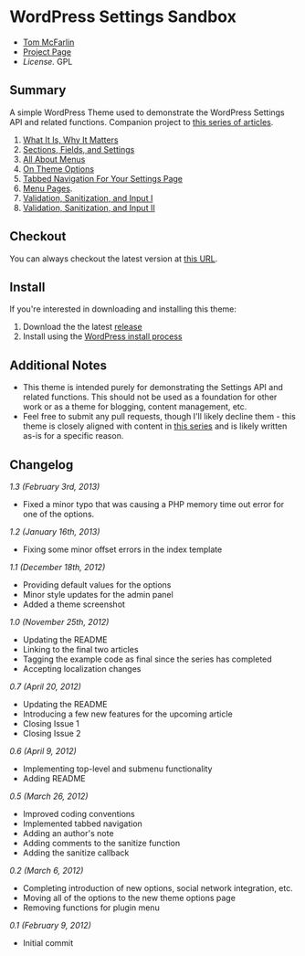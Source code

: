 # WordPress Settings Sandbox

* [Tom McFarlin](http://tommcfarlin.com)
* [Project Page](http://tommcfarlin.com/wordpress-settings-api-example/)
* *License.* GPL

## Summary

A simple WordPress Theme used to demonstrate the WordPress Settings API and related functions. Companion project to [this series of articles](http://wp.tutsplus.com/series/the-complete-guide-to-the-wordpress-settings-api/).

1. [What It Is, Why It Matters](http://wp.tutsplus.com/tutorials/the-complete-guide-to-the-wordpress-settings-api-part-1/)
2. [Sections, Fields, and Settings](http://wp.tutsplus.com/tutorials/the-complete-guide-to-the-wordpress-settings-api-part-2-sections-fields-and-settings/)
3. [All About Menus](http://wp.tutsplus.com/tutorials/the-complete-guide-to-the-wordpress-settings-api-part-3-all-about-menus/)
4. [On Theme Options](http://wp.tutsplus.com/tutorials/the-complete-guide-to-the-wordpress-settings-api-part-4-on-theme-options/)
5. [Tabbed Navigation For Your Settings Page](http://wp.tutsplus.com/tutorials/the-complete-guide-to-the-wordpress-settings-api-part-5-tabbed-navigation-for-your-settings-page/)
6. [Menu Pages](http://wp.tutsplus.com/tutorials/the-complete-guide-to-the-wordpress-settings-api-part-6-menu-pages/).
7. [Validation, Sanitization, and Input I](http://wp.tutsplus.com/tutorials/the-complete-guide-to-the-wordpress-settings-api-part-7-validation-sanitisation-and-input-i/)
8. [Validation, Sanitization, and Input II](http://wp.tutsplus.com/tutorials/the-complete-guide-to-the-wordpress-settings-api-part-8-validation-sanitisation-and-input-ii/)

## Checkout

You can always checkout the latest version at [this URL](https://github.com/tommcfarlin/WordPress-Settings-Sandbox).

## Install

If you're interested in downloading and installing this theme:

1. Download the the latest [release](https://github.com/tommcfarlin/WordPress-Settings-Sandbox/zipball/master)
2. Install using the [WordPress install process](http://codex.wordpress.org/Using_Themes#Adding_New_Themes)

## Additional Notes

* This theme is intended purely for demonstrating the Settings API and related functions. This should not be used as a foundation for other work or as a theme for blogging, content management, etc.
* Feel free to submit any pull requests, though I'll likely decline them - this theme is closely aligned with content in [this series](http://wp.tutsplus.com/series/the-complete-guide-to-the-wordpress-settings-api/) and is likely written as-is for a specific reason.

## Changelog

_1.3 (February 3rd, 2013)_

* Fixed a minor typo that was causing a PHP memory time out error for one of the options.

_1.2 (January 16th, 2013)_

* Fixing some minor offset errors in the index template

_1.1 (December 18th, 2012)_

* Providing default values for the options
* Minor style updates for the admin panel
* Added a theme screenshot

_1.0 (November 25th, 2012)_

* Updating the README
* Linking to the final two articles
* Tagging the example code as final since the series has completed
* Accepting localization changes

_0.7 (April 20, 2012)_

* Updating the README
* Introducing a few new features for the upcoming article
* Closing Issue 1
* Closing Issue 2

_0.6 (April 9, 2012)_

* Implementing top-level and submenu functionality
* Adding README

_0.5 (March 26, 2012)_

* Improved coding conventions
* Implemented tabbed navigation
* Adding an author's note
* Adding comments to the sanitize function
* Adding the sanitize callback

_0.2 (March  6, 2012)_

* Completing introduction of new options, social network integration, etc.
* Moving all of the options to the new theme options page
* Removing functions for plugin menu

_0.1 (February 9, 2012)_

* Initial commit
